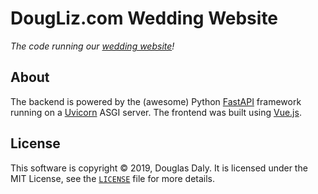 # DougLiz.com Wedding Website

*The code running our [wedding website](https://www.dougliz.com/)!*


## About

The backend is powered by the (awesome) Python [FastAPI](https://github.com/tiangolo/fastapi "FastAPI on GitHub")
framework running on a [Uvicorn](https://github.com/encode/uvicorn "Uvicorn on GitHub")
ASGI server.  The frontend was built using [Vue.js](https://vuejs.org/).


## License

This software is copyright &copy; 2019, Douglas Daly.  It is licensed 
under the MIT License, see the [`LICENSE`](./LICENSE) file for more 
details.
